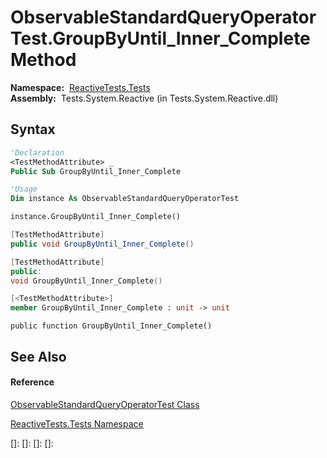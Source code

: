 # ObservableStandardQueryOperatorTest.GroupByUntil\_Inner\_Complete Method

**Namespace:**  [ReactiveTests.Tests](ReactiveTests.Tests\ReactiveTests.Tests.md)  
**Assembly:**  Tests.System.Reactive (in Tests.System.Reactive.dll)

## Syntax

```vb
'Declaration
<TestMethodAttribute> _
Public Sub GroupByUntil_Inner_Complete
```

```vb
'Usage
Dim instance As ObservableStandardQueryOperatorTest

instance.GroupByUntil_Inner_Complete()
```

```csharp
[TestMethodAttribute]
public void GroupByUntil_Inner_Complete()
```

```c++
[TestMethodAttribute]
public:
void GroupByUntil_Inner_Complete()
```

```fsharp
[<TestMethodAttribute>]
member GroupByUntil_Inner_Complete : unit -> unit 
```

```jscript
public function GroupByUntil_Inner_Complete()
```

## See Also

#### Reference

[ObservableStandardQueryOperatorTest Class](ObservableStandardQueryOperatorTest\ObservableStandardQueryOperatorTest.md)

[ReactiveTests.Tests Namespace](ReactiveTests.Tests\ReactiveTests.Tests.md)

[]: 
[]: 
[]: 
[]: 